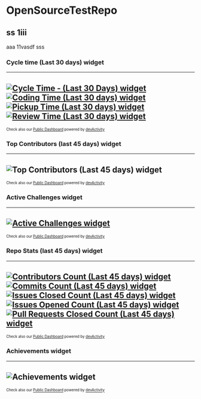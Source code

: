 # OpenSourceTestRepo
## ss 1ііі
aaa 11vasdf
sss
### Cycle time (Last 30 days) widget
---
[![Cycle Time - (Last 30 Days) widget](https://stg-embeddables.devactivity.com/orgs/dA4TestOS/472096ad-6873-4f4d-adff-d66044bb4fb9.svg) ![Coding Time (Last 30 days) widget](https://stg-embeddables.devactivity.com/orgs/dA4TestOS/b2ac331e-e756-4fce-8afa-1cebdb2eafb9.svg) ![Pickup Time (Last 30 days) widget](https://stg-embeddables.devactivity.com/orgs/dA4TestOS/690d1662-8c18-410a-8d2d-4832a05aad96.svg) ![Review Time (Last 30 days) widget](https://stg-embeddables.devactivity.com/orgs/dA4TestOS/bd298c09-8777-485a-813b-2d59ba939c42.svg)](https://staging.devactivity.com/public/?organizationLogin=dA4TestOS#nav-contribution-stats)
---
<sup><sub>Check also our [Public Dashboard](https://app.devactivity.com/public/?organizationLogin=dA4TestOS) powered by [devActivity](https://devactivity.com/?ref=public_widget)</sub></sup>

### Top Contributors (last 45 days) widget
---
![Top Contributors (Last 45 days) widget](https://stg-embeddables.devactivity.com/orgs/dA4TestOS/dd545a34-759c-46b4-9255-664e32b42b50.svg)
---
<sup><sub>Check also our [Public Dashboard](https://app.devactivity.com/public/?organizationLogin=dA4TestOS) powered by [devActivity](https://devactivity.com/?ref=public_widget)</sub></sup>

### Active Challenges widget
---
[![Active Challenges widget](https://stg-embeddables.devactivity.com/orgs/dA4TestOS/012fa250-c8bd-4f38-8bdc-029c2ca0c532.svg)](https://staging.devactivity.com/public/?organizationLogin=dA4TestOS#nav-achievements)
---
<sup><sub>Check also our [Public Dashboard](https://app.devactivity.com/public/?organizationLogin=dA4TestOS) powered by [devActivity](https://devactivity.com/?ref=public_widget)</sub></sup>


### Repo Stats (last 45 days) widget
---
[![Contributors Count (Last 45 days) widget](https://stg-embeddables.devactivity.com/orgs/dA4TestOS/979de3d2-499b-4510-84a9-763f25137aff.svg) ![Commits Count (Last 45 days) widget](https://stg-embeddables.devactivity.com/orgs/dA4TestOS/adb161a6-7486-44b3-9f17-9f7445c779db.svg) ![Issues Closed Count (Last 45 days) widget](https://stg-embeddables.devactivity.com/orgs/dA4TestOS/dcdeb803-4bef-4a5d-a12d-7dd8bc6a8b27.svg) ![Issues Opened Count (Last 45 days) widget](https://stg-embeddables.devactivity.com/orgs/dA4TestOS/d0089801-3460-45c1-9bda-991839fe2eae.svg) ![Pull Requests Closed Count (Last 45 days) widget](https://stg-embeddables.devactivity.com/orgs/dA4TestOS/67142720-680c-4302-88de-7391f8cb7c27.svg)](https://staging.devactivity.com/public/?organizationLogin=dA4TestOS#nav-contribution-stats)
---
<sup><sub>Check also our [Public Dashboard](https://app.devactivity.com/public/?organizationLogin=dA4TestOS) powered by [devActivity](https://devactivity.com/?ref=public_widget)</sub></sup>


### Achievements widget
---
![Achievements widget](https://stg-embeddables.devactivity.com/orgs/dA4TestOS/21f1f1c7-e10c-41eb-8944-8b38955dfbd9.svg)
---
<sup><sub>Check also our [Public Dashboard](https://app.devactivity.com/public/?organizationLogin=dA4TestOS) powered by [devActivity](https://devactivity.com/?ref=public_widget)</sub></sup>

